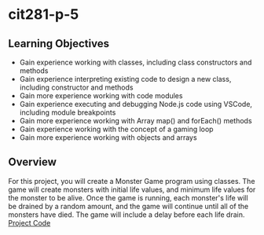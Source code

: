 # cit281-p-5
## Learning Objectives
* Gain experience working with classes, including class constructors and methods
* Gain experience interpreting existing code to design a new class, including constructor and methods
* Gain more experience working with code modules
* Gain experience executing and debugging Node.js code using VSCode, including module breakpoints
* Gain more experience working with Array map() and forEach() methods
* Gain experience working with the concept of a gaming loop
* Gain more experience working with objects and arrays
## Overview
For this project, you will create a Monster Game program using classes. The game will create monsters with initial life values, and minimum life values for the monster to be alive. Once the game is running, each monster's life will be drained by a random amount, and the game will continue until all of the monsters have died. The game will include a delay before each life drain.
</br>
[Project Code](https://github.com/UO-CIT-routing811/cit281-p-5)
